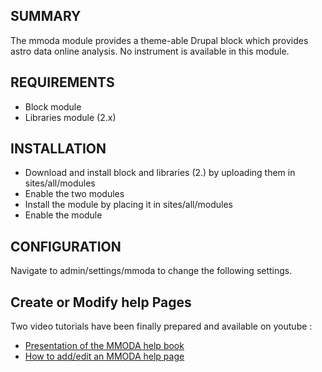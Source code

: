 SUMMARY
-------

The mmoda module provides a theme-able Drupal block which provides astro data online analysis.
No instrument is available in this module.

REQUIREMENTS
---

* Block module
* Libraries module (2.x)

INSTALLATION
--

 * Download and install block and libraries (2.) by uploading them in sites/all/modules
 * Enable the two modules
 * Install the module by placing it in sites/all/modules
 * Enable the module


CONFIGURATION
--

Navigate to admin/settings/mmoda to change the following settings.

## Create or Modify help Pages

Two video tutorials have been finally prepared and available on youtube :

* [Presentation of the MMODA help book ](https://youtu.be/TZnnLsYz3Os)
* [How to add/edit an MMODA help page](https://youtu.be/WYAP7uT38gI)
